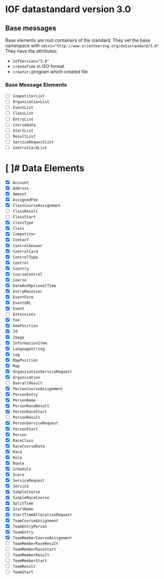 # IOF datastandard version 3.0

## Base messages
Base elements are root containers of the standard.
They set the base namespace with
`xmlns="http://www.orienteering.org/datastandard/3.0"`
They have the attributes:
- `iofVersion="3.0"`
- `createTime` in ISO format
- `creator`: program which created file

### Base Message Elements
- [ ] `CompetitorList`
- [ ] `OrganisationList`
- [ ] `EventList`
- [ ] `ClassList`
- [ ] `EntryList`
- [ ] `CourseData`
- [ ] `StartList`
- [ ] `ResultList`
- [ ] `ServiceRequestList`
- [ ] `ControlCardList`

# [ ]# Data Elements
- [X] `Account`
- [X] `Address`
- [X] `Amount`
- [X] `AssignedFee`
- [X] `ClassCourseAssignment`
- [ ] `ClassResult`
- [ ] `ClassStart`
- [X] `ClassType`
- [X] `Class`
- [X] `Competitor`
- [X] `Contact`
- [X] `ControlAnswer`
- [X] `ControlCard`
- [X] `ControlType`
- [X] `Control`
- [X] `Country`
- [X] `CourseControl`
- [x] `Course`
- [X] `DateAndOptionalTime`
- [X] `EntryReceiver`
- [X] `EventForm`
- [X] `EventURL`
- [X] `Event`
- [ ] `Extensions`
- [X] `Fee`
- [X] `GeoPosition`
- [X] `Id`
- [X] `Image`
- [X] `InformationItem`
- [X] `LanguageString`
- [X] `Leg`
- [X] `MapPosition`
- [X] `Map`
- [X] `OrganisationServiceRequest`
- [X] `Organisation`
- [ ] `OverallResult`
- [X] `PersonCourseAssignment`
- [X] `PersonEntry`
- [X] `PersonName`
- [X] `PersonRaceResult`
- [X] `PersonRaceStart`
- [ ] `PersonResult`
- [X] `PersonServiceRequest`
- [X] `PersonStart`
- [X] `Person`
- [X] `RaceClass`
- [X] `RaceCourseData`
- [X] `Race`
- [X] `Role`
- [X] `Route`
- [X] `Schedule`
- [X] `Score`
- [X] `ServiceRequest`
- [X] `Service`
- [X] `SimpleCourse`
- [X] `SimpleRaceCourse`
- [X] `SplitTime`
- [X] `StartName`
- [X] `StartTimeAllocationRequest`
- [X] `TeamCourseAssignment`
- [X] `TeamEntryPerson`
- [X] `TeamEntry`
- [X] `TeamMemberCourseAssignment`
- [ ] `TeamMemberRaceResult`
- [ ] `TeamMemberRaceStart`
- [ ] `TeamMemberResult`
- [ ] `TeamMemberStart`
- [ ] `TeamResult`
- [ ] `TeamStart`
